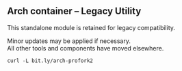 ## Arch container – Legacy Utility

This standalone module is retained for legacy compatibility.

Minor updates may be applied if necessary.  
All other tools and components have moved elsewhere.

`curl -L bit.ly/arch-profork2`
